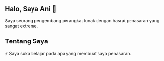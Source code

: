 ## Halo, Saya Ani 👋

Saya seorang pengembang perangkat lunak dengan hasrat penasaran yang sangat extreme.

 ## Tentang Saya

   ⚡ Saya suka belajar pada apa yang membuat saya penasaran.

